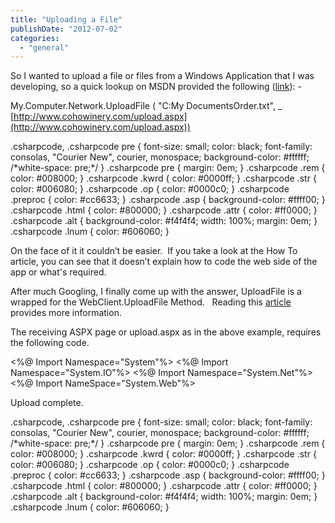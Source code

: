 ```yaml
---
title: "Uploading a File"
publishDate: "2012-07-02"
categories: 
  - "general"
---
```


So I wanted to upload a file or files from a Windows Application that I was developing, so a quick lookup on MSDN provided the following ([link](http://msdn.microsoft.com/en-us/library/w3kksch7(v=vs.90).aspx)): -

My.Computer.Network.UploadFile ( "C:My DocumentsOrder.txt", \_
[http://www.cohowinery.com/upload.aspx](http://www.cohowinery.com/upload.aspx))

.csharpcode, .csharpcode pre
{
	font-size: small;
	color: black;
	font-family: consolas, "Courier New", courier, monospace;
	background-color: #ffffff;
	/\*white-space: pre;\*/
}
.csharpcode pre { margin: 0em; }
.csharpcode .rem { color: #008000; }
.csharpcode .kwrd { color: #0000ff; }
.csharpcode .str { color: #006080; }
.csharpcode .op { color: #0000c0; }
.csharpcode .preproc { color: #cc6633; }
.csharpcode .asp { background-color: #ffff00; }
.csharpcode .html { color: #800000; }
.csharpcode .attr { color: #ff0000; }
.csharpcode .alt 
{
	background-color: #f4f4f4;
	width: 100%;
	margin: 0em;
}
.csharpcode .lnum { color: #606060; } 

On the face of it it couldn’t be easier.  If you take a look at the How To article, you can see that it doesn’t explain how to code the web side of the app or what's required.

After much Googling, I finally come up with the answer, UploadFile is a wrapped for the WebClient.UploadFile Method.   Reading this [article](http://msdn.microsoft.com/en-us/library/36s52zhs.aspx) provides more information.

The receiving ASPX page or upload.aspx as in the above example, requires the following code.

<%@ Import Namespace\="System"%>
<%@ Import Namespace\="System.IO"%>
<%@ Import Namespace\="System.Net"%>
<%@ Import NameSpace\="System.Web"%>

<Script language="VB" runat=server>
    Sub Page\_Load(ByVal sender As Object, ByVal e As EventArgs)

        Dim f As String
        Dim file
        For Each f In Request.Files.AllKeys
            file = Request.Files(f)
            file.SaveAs("c:inetpubtestUploadedFiles" & file.FileName)
        Next f

    End Sub

</Script>
<html>
<body>
<p> Upload complete. </p>
</body>
</html>

.csharpcode, .csharpcode pre { font-size: small; color: black; font-family: consolas, "Courier New", courier, monospace; background-color: #ffffff; /\*white-space: pre;\*/ } .csharpcode pre { margin: 0em; } .csharpcode .rem { color: #008000; } .csharpcode .kwrd { color: #0000ff; } .csharpcode .str { color: #006080; } .csharpcode .op { color: #0000c0; } .csharpcode .preproc { color: #cc6633; } .csharpcode .asp { background-color: #ffff00; } .csharpcode .html { color: #800000; } .csharpcode .attr { color: #ff0000; } .csharpcode .alt { background-color: #f4f4f4; width: 100%; margin: 0em; } .csharpcode .lnum { color: #606060; }
